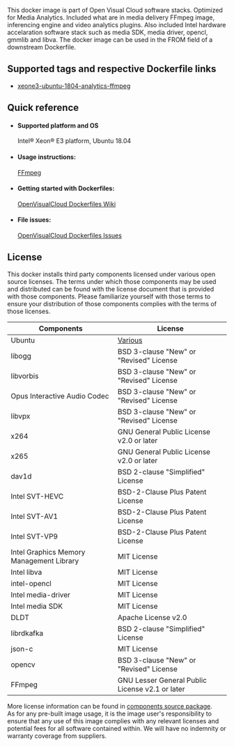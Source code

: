 This docker image is part of Open Visual Cloud software stacks. Optimized for Media Analytics. Included what are in media delivery FFmpeg image, inferencing engine and video analytics plugins. Also included Intel hardware accelaration software stack such as media SDK, media driver, opencl, gmmlib and libva. The docker image can be used in the FROM field of a downstream Dockerfile. 

## Supported tags and respective Dockerfile links
 - [xeone3-ubuntu-1804-analytics-ffmpeg](https://github.com/OpenVisualCloud/Dockerfiles/blob/v2.0/XeonE3/ubuntu-18.04/analytics/ffmpeg/Dockerfile)

## Quick reference
- #### Supported platform and OS
  Intel&reg; Xeon&reg; E3 platform, Ubuntu 18.04

- #### Usage instructions:
  [FFmpeg](https://github.com/OpenVisualCloud/Dockerfiles/blob/master/doc/ffmpeg.md)	


- #### Getting started with Dockerfiles:
  [OpenVisualCloud Dockerfiles Wiki](https://github.com/OpenVisualCloud/Dockerfiles/wiki)

- #### File issues:
  [OpenVisualCloud Dockerfiles Issues](https://github.com/OpenVisualCloud/Dockerfiles/issues)


## License
This docker installs third party components licensed under various open source licenses.  The terms under which those components may be used and distributed can be found with the license document that is provided with those components.  Please familiarize yourself with those terms to ensure your distribution of those components complies with the terms of those licenses.


| Components | License |
| ----- | ----- |
|Ubuntu| [Various](https://hub.docker.com/_/ubuntu) |
|libogg|BSD 3-clause "New" or "Revised" License|
|libvorbis|BSD 3-clause "New" or "Revised" License|
|Opus Interactive Audio Codec|BSD 3-clause "New" or "Revised" License|
|libvpx|BSD 3-clause "New" or "Revised" License|
|x264|GNU General Public License v2.0 or later|
|x265|GNU General Public License v2.0 or later|
|dav1d|BSD 2-clause "Simplified" License|
|Intel SVT-HEVC|BSD-2-Clause Plus Patent License|
|Intel SVT-AV1|BSD-2-Clause Plus Patent License|
|Intel SVT-VP9|BSD-2-Clause Plus Patent License|
|Intel Graphics Memory Management Library| MIT License|
|Intel libva| MIT License
|intel-opencl | MIT License|
|Intel media-driver | MIT License|
|Intel media SDK|MIT License|
|DLDT|Apache License v2.0|
|librdkafka|BSD 2-clause "Simplified" License|
|json-c|MIT License|
|opencv|BSD 3-clause "New" or "Revised" License|
|FFmpeg|GNU Lesser General Public License v2.1 or later|


More license information can be found in [components source package](https://github.com/OpenVisualCloud/Dockerfiles-Resources).   
As for any pre-built image usage, it is the image user's responsibility to ensure that any use of this image complies with any relevant licenses and potential fees for all software contained within. We will have no indemnity or warranty coverage from suppliers.
